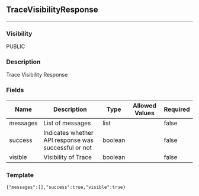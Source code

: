 ## TraceVisibilityResponse
---
### Visibility
PUBLIC
### Description
Trace Visibility Response
### Fields
| Name | Description | Type | Allowed Values | Required |
| ---- | ----------- | ---- | -------------- | -------- |
| messages | List of messages | list |  | false |
| success | Indicates whether API response was successful or not | boolean |  | false |
| visible | Visibility of Trace | boolean |  | false |
### Template
```
{"messages":[],"success":true,"visible":true}
```
